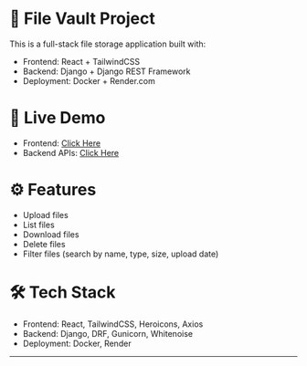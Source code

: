 # 📁 File Vault Project

This is a full-stack file storage application built with:
- Frontend: React + TailwindCSS
- Backend: Django + Django REST Framework
- Deployment: Docker + Render.com

# 🚀 Live Demo

- Frontend: [Click Here](https://abnormal-frontend.onrender.com)
- Backend APIs: [Click Here](https://filesystem-1-ouw2.onrender.com/api/files/)


# ⚙️ Features

- Upload files
- List files
- Download files
- Delete files
- Filter files (search by name, type, size, upload date)

# 🛠 Tech Stack

- Frontend: React, TailwindCSS, Heroicons, Axios
- Backend: Django, DRF, Gunicorn, Whitenoise
- Deployment: Docker, Render

---
